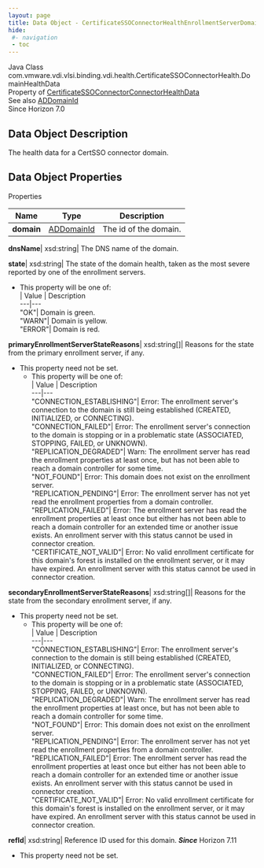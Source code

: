 ```yaml
---
layout: page
title: Data Object - CertificateSSOConnectorHealthEnrollmentServerDomainHealthData
hide:
 #- navigation
 - toc
---
```






Java Class
    com.vmware.vdi.vlsi.binding.vdi.health.CertificateSSOConnectorHealth.DomainHealthData  
Property of
     [CertificateSSOConnectorConnectorHealthData](vdi.health.CertificateSSOConnectorHealth.ConnectorHealthData.md#field_detail)  
See also
     [ADDomainId](vdi.entity.ADDomainId.md)  
Since 
    Horizon 7.0

## Data Object Description 

The health data for a CertSSO connector domain. 

## Data Object Properties

Properties

Name |  Type |  Description   
---|---|---  
**domain**| [ADDomainId](vdi.entity.ADDomainId.md)|  The id of the domain.   
  
**dnsName**|  xsd:string|  The DNS name of the domain.   
  
**state**|  xsd:string|  The state of the domain health, taken as the most severe reported by one of the enrollment servers.   


  * This property will be one of:  
|  Value |  Description   
---|---  
"OK"| Domain is green.  
"WARN"| Domain is yellow.  
"ERROR"| Domain is red.  

  
**primaryEnrollmentServerStateReasons**|  xsd:string[]|  Reasons for the state from the primary enrollment server, if any.   


* This property need not be set.
  * This property will be one of:  
|  Value |  Description   
---|---  
"CONNECTION_ESTABLISHING"| Error: The enrollment server's connection to the domain is still being established (CREATED, INITIALIZED, or CONNECTING).  
"CONNECTION_FAILED"| Error: The enrollment server's connection to the domain is stopping or in a problematic state (ASSOCIATED, STOPPING, FAILED, or UNKNOWN).  
"REPLICATION_DEGRADED"| Warn: The enrollment server has read the enrollment properties at least once, but has not been able to reach a domain controller for some time.  
"NOT_FOUND"| Error: This domain does not exist on the enrollment server.  
"REPLICATION_PENDING"| Error: The enrollment server has not yet read the enrollment properties from a domain controller.  
"REPLICATION_FAILED"| Error: The enrollment server has read the enrollment properties at least once but either has not been able to reach a domain controller for an extended time or another issue exists. An enrollment server with this status cannot be used in connector creation.  
"CERTIFICATE_NOT_VALID"| Error: No valid enrollment certificate for this domain's forest is installed on the enrollment server, or it may have expired. An enrollment server with this status cannot be used in connector creation.  

  
**secondaryEnrollmentServerStateReasons**|  xsd:string[]|  Reasons for the state from the secondary enrollment server, if any.   


* This property need not be set.
  * This property will be one of:  
|  Value |  Description   
---|---  
"CONNECTION_ESTABLISHING"| Error: The enrollment server's connection to the domain is still being established (CREATED, INITIALIZED, or CONNECTING).  
"CONNECTION_FAILED"| Error: The enrollment server's connection to the domain is stopping or in a problematic state (ASSOCIATED, STOPPING, FAILED, or UNKNOWN).  
"REPLICATION_DEGRADED"| Warn: The enrollment server has read the enrollment properties at least once, but has not been able to reach a domain controller for some time.  
"NOT_FOUND"| Error: This domain does not exist on the enrollment server.  
"REPLICATION_PENDING"| Error: The enrollment server has not yet read the enrollment properties from a domain controller.  
"REPLICATION_FAILED"| Error: The enrollment server has read the enrollment properties at least once but either has not been able to reach a domain controller for an extended time or another issue exists. An enrollment server with this status cannot be used in connector creation.  
"CERTIFICATE_NOT_VALID"| Error: No valid enrollment certificate for this domain's forest is installed on the enrollment server, or it may have expired. An enrollment server with this status cannot be used in connector creation.  

  
**refId**|  xsd:string|  Reference ID used for this domain.  **_Since_** Horizon 7.11  


* This property need not be set.

  
  
  
 
  
  


